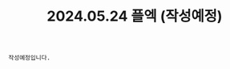 ﻿---
title: 2024.05.24 플엑 (작성예정)
categories: [2024, 행사, 코스프레]
comments: false
# thumbnail: 
---

`작성예정입니다.`
